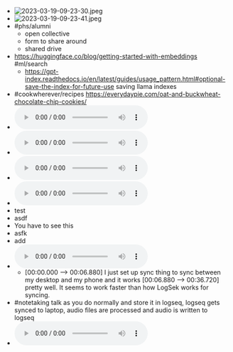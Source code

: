 - ![2023-03-19-09-23-30.jpeg](../assets/2023-03-19-09-23-30.jpeg)
- ![2023-03-19-09-23-41.jpeg](../assets/2023-03-19-09-23-41.jpeg)
- #phs/alumni
	- open collective
	- form to share around
	- shared drive
- https://huggingface.co/blog/getting-started-with-embeddings #ml/search
	- https://gpt-index.readthedocs.io/en/latest/guides/usage_pattern.html#optional-save-the-index-for-future-use saving llama indexes
- #cookwherever/recipes https://everydaypie.com/oat-and-buckwheat-chocolate-chip-cookies/
- ![2023-03-19-19-26-46.aac](../assets/2023-03-19-19-26-46.aac)
- ![2023-03-19-19-27-02.aac](../assets/2023-03-19-19-27-02.aac)
- ![2023-03-19-19-51-55.aac](../assets/2023-03-19-19-51-55.aac)
- ![2023-03-19-20-12-13.aac](../assets/2023-03-19-20-12-13.aac)
- test
- asdf
- You have to see this
- asfk
- add
- ![2023-03-19-21-40-21.aac](../assets/2023-03-19-21-40-21.aac)
	- [00:00.000 --> 00:06.880]  I just set up sync thing to sync between my desktop and my phone and it works
	  [00:06.880 --> 00:36.720]  pretty well. It seems to work faster than how LogSek works for syncing.
- #notetaking talk as you do normally and store it in logseq, logseq gets synced to laptop, audio files are processed and audio is written to logseq
- ![2023-03-19-22-14-52.aac](../assets/2023-03-19-22-14-52.aac)